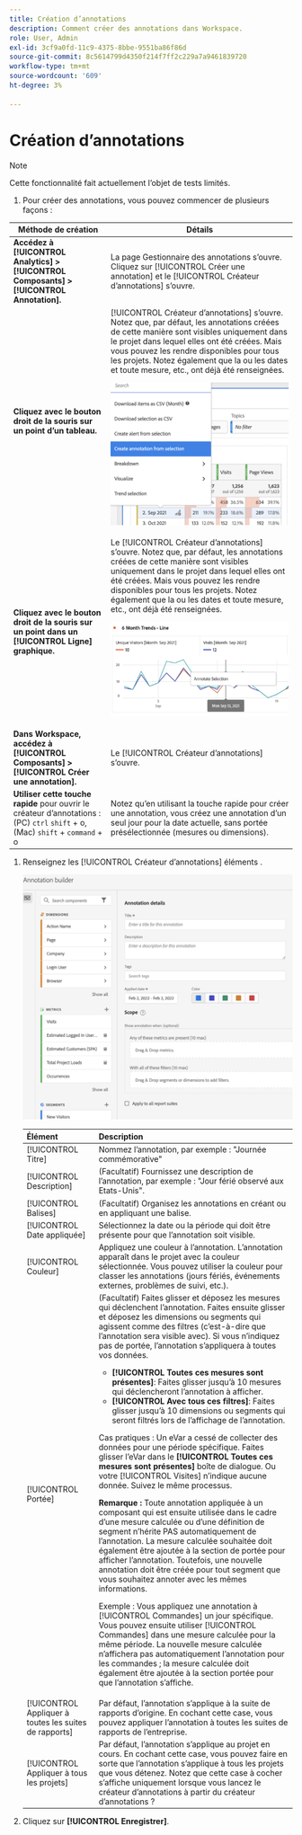 ```yaml
---
title: Création d’annotations
description: Comment créer des annotations dans Workspace.
role: User, Admin
exl-id: 3cf9a0fd-11c9-4375-8bbe-9551ba86f86d
source-git-commit: 8c5614799d4350f214f7ff2c229a7a9461839720
workflow-type: tm+mt
source-wordcount: '609'
ht-degree: 3%

---
```


# Création d’annotations

>[!NOTE]
>
>Cette fonctionnalité fait actuellement l’objet de tests limités.

1. Pour créer des annotations, vous pouvez commencer de plusieurs façons :

| Méthode de création | Détails |
| --- | --- |
| **Accédez à [!UICONTROL Analytics] > [!UICONTROL Composants] > [!UICONTROL Annotation].** | La page Gestionnaire des annotations s’ouvre. Cliquez sur [!UICONTROL Créer une annotation] et le [!UICONTROL Créateur d’annotations] s’ouvre. |
| **Cliquez avec le bouton droit de la souris sur un point d’un tableau.** | [!UICONTROL Créateur d’annotations] s’ouvre. Notez que, par défaut, les annotations créées de cette manière sont visibles uniquement dans le projet dans lequel elles ont été créées. Mais vous pouvez les rendre disponibles pour tous les projets. Notez également que la ou les dates et toute mesure, etc., ont déjà été renseignées.<p>![](assets/annotate-table.png) |
| **Cliquez avec le bouton droit de la souris sur un point dans un [!UICONTROL Ligne] graphique.** | Le [!UICONTROL Créateur d’annotations] s’ouvre. Notez que, par défaut, les annotations créées de cette manière sont visibles uniquement dans le projet dans lequel elles ont été créées. Mais vous pouvez les rendre disponibles pour tous les projets. Notez également que la ou les dates et toute mesure, etc., ont déjà été renseignées.<p>![](assets/annotate-line.png) |
| **Dans Workspace, accédez à [!UICONTROL Composants] > [!UICONTROL Créer une annotation].** | Le [!UICONTROL Créateur d’annotations] s’ouvre. |
| **Utiliser cette touche rapide** pour ouvrir le créateur d’annotations : (PC) `ctrl` `shift` + o, (Mac) `shift` + `command` + o | Notez qu’en utilisant la touche rapide pour créer une annotation, vous créez une annotation d’un seul jour pour la date actuelle, sans portée présélectionnée (mesures ou dimensions). |

1. Renseignez les [!UICONTROL Créateur d’annotations] éléments .

   ![](assets/ann-builder.png)

   | Élément | Description |
   | --- | --- |
   | [!UICONTROL Titre] | Nommez l’annotation, par exemple : &quot;Journée commémorative&quot; |
   | [!UICONTROL Description] | (Facultatif) Fournissez une description de l’annotation, par exemple : &quot;Jour férié observé aux Etats-Unis&quot;. |
   | [!UICONTROL Balises] | (Facultatif) Organisez les annotations en créant ou en appliquant une balise. |
   | [!UICONTROL Date appliquée] | Sélectionnez la date ou la période qui doit être présente pour que l’annotation soit visible. |
   | [!UICONTROL Couleur] | Appliquez une couleur à l’annotation. L’annotation apparaît dans le projet avec la couleur sélectionnée. Vous pouvez utiliser la couleur pour classer les annotations (jours fériés, événements externes, problèmes de suivi, etc.). |
   | [!UICONTROL Portée] | (Facultatif) Faites glisser et déposez les mesures qui déclenchent l’annotation. Faites ensuite glisser et déposez les dimensions ou segments qui agissent comme des filtres (c’est-à-dire que l’annotation sera visible avec). Si vous n’indiquez pas de portée, l’annotation s’appliquera à toutes vos données.<ul><li>**[!UICONTROL Toutes ces mesures sont présentes]**: Faites glisser jusqu’à 10 mesures qui déclencheront l’annotation à afficher.</li><li>**[!UICONTROL Avec tous ces filtres]**: Faites glisser jusqu’à 10 dimensions ou segments qui seront filtrés lors de l’affichage de l’annotation.</li></ul><p>Cas pratiques : Un eVar a cessé de collecter des données pour une période spécifique. Faites glisser l’eVar dans le **[!UICONTROL Toutes ces mesures sont présentes]** boîte de dialogue. Ou votre [!UICONTROL Visites] n’indique aucune donnée. Suivez le même processus.<p>**Remarque :** Toute annotation appliquée à un composant qui est ensuite utilisée dans le cadre d’une mesure calculée ou d’une définition de segment n’hérite PAS automatiquement de l’annotation. La mesure calculée souhaitée doit également être ajoutée à la section de portée pour afficher l’annotation. Toutefois, une nouvelle annotation doit être créée pour tout segment que vous souhaitez annoter avec les mêmes informations.<p>Exemple : Vous appliquez une annotation à [!UICONTROL Commandes] un jour spécifique. Vous pouvez ensuite utiliser [!UICONTROL Commandes] dans une mesure calculée pour la même période. La nouvelle mesure calculée n’affichera pas automatiquement l’annotation pour les commandes ; la mesure calculée doit également être ajoutée à la section portée pour que l’annotation s’affiche. |
   | [!UICONTROL Appliquer à toutes les suites de rapports] | Par défaut, l’annotation s’applique à la suite de rapports d’origine. En cochant cette case, vous pouvez appliquer l’annotation à toutes les suites de rapports de l’entreprise. |
   | [!UICONTROL Appliquer à tous les projets] | Par défaut, l’annotation s’applique au projet en cours. En cochant cette case, vous pouvez faire en sorte que l’annotation s’applique à tous les projets que vous détenez. Notez que cette case à cocher s’affiche uniquement lorsque vous lancez le créateur d’annotations à partir du créateur d’annotations ? |

1. Cliquez sur **[!UICONTROL Enregistrer]**.
